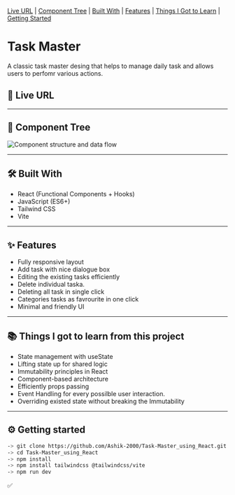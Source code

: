 
[Live URL](#-live-url)    |    [Component Tree](#-component-tree)    |    [Built With](#-built-with)    |    [Features](#-features)    |    [Things I Got to Learn](#-things-i-got-to-learn-from-this-project)    |    [Getting Started](#-getting-started)

# Task Master

A classic task master desing that helps to manage daily task and allows users to perfomr various actions.

## 🚀 Live URL

[]()

---

## 🧩 Component Tree

![Component structure and data flow]()

---

## 🛠️ Built With

- React (Functional Components + Hooks)
- JavaScript (ES6+)
- Tailwind CSS
- Vite

---

## ✨ Features

- Fully responsive layout
- Add task with nice dialogue box
- Editing the existing tasks efficiently
- Delete individual taska.
- Deleting all task in single click
- Categories tasks as favrourite in one click
- Minimal and friendly UI

---

## 📚 Things I got to learn from this project

- State management with useState
- Lifting state up for shared logic
- Immutability principles in React
- Component-based architecture
- Efficiently props passing
- Event Handling for every possilble user interaction.
- Overriding existed state without breaking the Immutability

---

## ⚙️ Getting started

```bash
-> git clone https://github.com/Ashik-2000/Task-Master_using_React.git
-> cd Task-Master_using_React
-> npm install
-> npm install tailwindcss @tailwindcss/vite
-> npm run dev
```

✅
